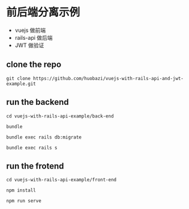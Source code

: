 # 前后端分离示例

- vuejs 做前端
- rails-api 做后端
- JWT 做验证

##  clone the repo
```
git clone https://github.com/huobazi/vuejs-with-rails-api-and-jwt-example.git
```

## run the backend
```
cd vuejs-with-rails-api-example/back-end

bundle

bundle exec rails db:migrate

bundle exec rails s
```

## run the frotend
```
cd vuejs-with-rails-api-example/front-end

npm install

npm run serve
```
